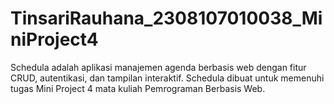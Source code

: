 # TinsariRauhana_2308107010038_MiniProject4

Schedula adalah aplikasi manajemen agenda berbasis web dengan fitur CRUD, autentikasi, dan tampilan interaktif. Schedula dibuat untuk memenuhi tugas Mini Project 4 mata kuliah Pemrograman Berbasis Web.
